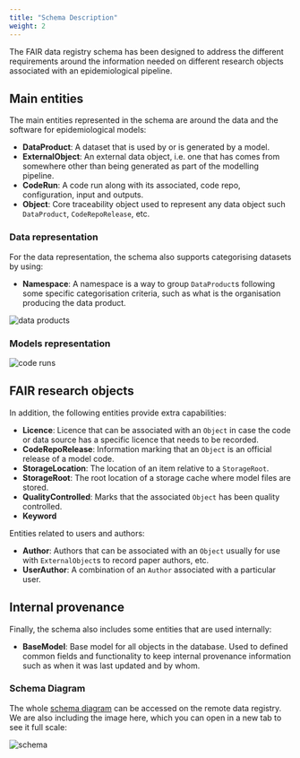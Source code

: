 ```yaml
---
title: "Schema Description"
weight: 2
---
```


The FAIR data registry schema has been designed to address the different requirements around the information needed on different research objects associated with an epidemiological pipeline.

## Main entities

The main entities represented in the schema are around the data and the software for epidemiological models:
- **DataProduct**: A dataset that is used by or is generated by a model.
- **ExternalObject**: An external data object, i.e. one that has comes from somewhere other than being generated as part of the modelling pipeline.
- **CodeRun**: A code run along with its associated, code repo, configuration, input and outputs.
- **Object**: Core traceability object used to represent any data object such `DataProduct`, `CodeRepoRelease`, etc. 
### Data representation

For the data representation, the schema also supports categorising datasets by using:
- **Namespace**: A namespace is a way to group `DataProduct`s following some specific categorisation criteria, such as what is the organisation producing the data product.



![data products](/docs/data_registry/FAIRdataregistry-dataproduct.jpg)

### Models representation

![code runs](/docs/data_registry/FAIRdataregistry-coderun.jpg)

## FAIR research objects

In addition, the following entities provide extra capabilities:

- **Licence**: Licence that can be associated with an `Object` in case the code or data source has a specific licence that needs to be recorded.
- **CodeRepoRelease**: Information marking that an `Object` is an official release of a model code.
- **StorageLocation**: The location of an item relative to a `StorageRoot`.
- **StorageRoot**: The root location of a storage cache where model files are stored.
- **QualityControlled**: Marks that the associated `Object` has been quality controlled.
- **Keyword** 

Entities related to users and authors:
- **Author**: Authors that can be associated with an `Object` usually for use with `ExternalObject`s to record paper authors, etc.
- **UserAuthor**: A combination of an `Author` associated with a particular user.

## Internal provenance

Finally, the schema also includes some entities that are used internally:
- **BaseModel**: Base model for all objects in the database. Used to defined common fields and functionality to keep internal provenance information such as when it was last updated and by whom.

### Schema Diagram

The whole [schema diagram](https://data.scrc.uk/static/images/schema.svg) can be accessed on the remote data registry. We are also including the image here, which you can open in a new tab to see it full scale:

![schema](/docs/data_registry/schema.svg)